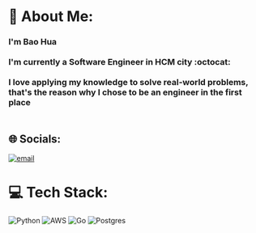 # 💫 About Me:
###  I'm Bao Hua <br><br>I'm currently a Software Engineer in HCM city   :octocat:  <br /><br>I love applying my knowledge to solve real-world problems, that's the reason why I chose to be an engineer in the first place <br /><br>


## 🌐 Socials:
[![email](https://img.shields.io/badge/Email-D14836?logo=gmail&logoColor=white)](mailto:baohua3110@gmail.com) 

# 💻 Tech Stack:
![Python](https://img.shields.io/badge/python-3670A0?style=for-the-badge&logo=python&logoColor=ffdd54) ![AWS](https://img.shields.io/badge/AWS-%23FF9900.svg?style=for-the-badge&logo=amazon-aws&logoColor=white) ![Go](https://img.shields.io/badge/go-%2300ADD8.svg?style=for-the-badge&logo=go&logoColor=white) ![Postgres](https://img.shields.io/badge/postgres-%23316192.svg?style=for-the-badge&logo=postgresql&logoColor=white)
<!-- 
# 📊 GitHub Stats:
![](https://github-readme-stats.vercel.app/api?username=baohuamap&theme=dark&hide_border=false&include_all_commits=false&count_private=false)<br/> 
![](https://nirzak-streak-stats.vercel.app/?user=baohuamap&theme=dark&hide_border=false)<br/>
![](https://github-readme-stats.vercel.app/api/top-langs/?username=baohuamap&theme=dark&hide_border=false&include_all_commits=false&count_private=false&layout=compact)

---
[![](https://visitcount.itsvg.in/api?id=baohuamap&icon=0&color=0)](https://visitcount.itsvg.in)

<!-- Proudly created with GPRM ( https://gprm.itsvg.in ) -->
